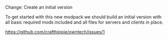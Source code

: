 Change: Create an initial version

To get started with this new modpack we should build an initial version with
all basic required mods included and all files for servers and clients in
place.

https://github.com/crafthippie/owntech/issues/1
